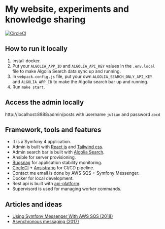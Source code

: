 # My website, experiments and knowledge sharing
[![CircleCI](https://circleci.com/gh/liweiyi88/julianli/tree/master.svg?style=svg)](https://circleci.com/gh/liweiyi88/julianli/tree/master)

## How to run it locally
1. Install docker.
2. Put your `ALGOLIA_APP_ID` and `ALGOLIA_API_KEY` values in the `.env.local` file to make Algolia Search data sync up and running.
3. In `webpack.config.js` file, put your own `ALGOLIA_SEARCH_ONLY_API_KEY` and `ALGOLIA_APP_ID` to make the Algolia search bar up and running. 
3. Run `make start`.

## Access the admin locally
http://localhost:8888/admin/posts with username `julian` and password `abcd`

## Framework, tools and features
* It is a Symfony 4 application.
* Admin is built with [React js](https://reactjs.org/) and [Tailwind css](https://tailwindcss.com/).
* Admin search bar is built with [Algolia Search](https://www.algolia.com/).
* Ansible for server provisioning.
* [Bugsnag](https://www.bugsnag.com/) for application stability monitoring.
* [CircleCI](https://circleci.com/) + [Ansistrano](https://github.com/ansistrano/deploy) for CI/CD pipeline.
* Contact me email is done by AWS SQS + Symfony Messenger.
* Docker for local development.
* Rest api is built with [api-platform](https://api-platform.com/).
* Supervisord is used for managing worker commands.
## Articles and ideas
* [Using Symfony Messenger With AWS SQS (2018)](http://julianli.co/posts/symfony-messenger-with-sqs)
* [Asynchronous messaging (2017)](https://medium.com/@weiyi.li713/integrate-web-application-with-external-systems-by-using-message-queue-ac201469c02d) 
